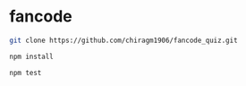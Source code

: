 # fancode

```sh
git clone https://github.com/chiragm1906/fancode_quiz.git
```

```sh
npm install
```

```sh
npm test
```
